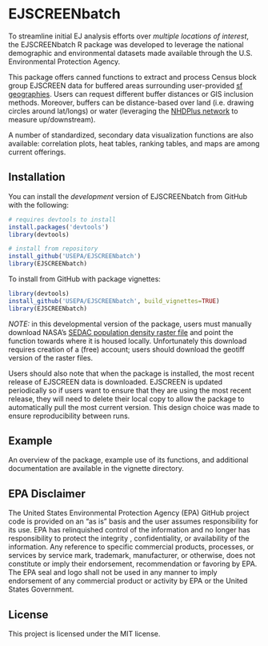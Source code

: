 
<!-- README.md is generated from README.Rmd. Please edit that file -->

# EJSCREENbatch

<!-- badges: start -->

<!-- badges: end -->

To streamline initial EJ analysis efforts over *multiple locations of
interest*, the EJSCREENbatch R package was developed to leverage the
national demographic and environmental datasets made available through
the U.S. Environmental Protection Agency.

This package offers canned functions to extract and process Census block
group EJSCREEN data for buffered areas surrounding user-provided [sf
geographies](https://r-spatial.github.io/sf/). Users can request
different buffer distances or GIS inclusion methods. Moreover, buffers
can be distance-based over land (i.e. drawing circles around lat/longs)
or water (leveraging the [NHDPlus
network](https://usgs-r.github.io/nhdplusTools/) to measure
up/downstream).

A number of standardized, secondary data visualization functions are
also available: correlation plots, heat tables, ranking tables, and maps
are among current offerings.

## Installation

You can install the *development* version of EJSCREENbatch from GitHub
with the following:

``` r
# requires devtools to install
install.packages('devtools')
library(devtools)

# install from repository
install_github('USEPA/EJSCREENbatch')
library(EJSCREENbatch)
```

To install from GitHub with package vignettes:

``` r
library(devtools)
install_github('USEPA/EJSCREENbatch', build_vignettes=TRUE)
library(EJSCREENbatch)
```

*NOTE:* in this developmental version of the package, users must
manually download NASA’s [SEDAC population density raster
file](https://sedac.ciesin.columbia.edu/data/set/usgrid-summary-file1-2010/data-download)
and point the function towards where it is housed locally. Unfortunately
this download requires creation of a (free) account; users should
download the geotiff version of the raster files.

Users should also note that when the package is installed, the most recent release of EJSCREEN data is downloaded. EJSCREEN is updated periodically so if users want to ensure that they are using the most recent release, they will need to delete their local copy to allow the package to automatically pull the most current version. This design choice was made to ensure reproducibility between runs.  

## Example

An overview of the package, example use of its functions, and additional
documentation are available in the vignette directory.

## EPA Disclaimer

The United States Environmental Protection Agency (EPA) GitHub project
code is provided on an “as is” basis and the user assumes responsibility
for its use. EPA has relinquished control of the information and no
longer has responsibility to protect the integrity , confidentiality, or
availability of the information. Any reference to specific commercial
products, processes, or services by service mark, trademark,
manufacturer, or otherwise, does not constitute or imply their
endorsement, recommendation or favoring by EPA. The EPA seal and logo
shall not be used in any manner to imply endorsement of any commercial
product or activity by EPA or the United States Government.

## License

This project is licensed under the MIT license.

